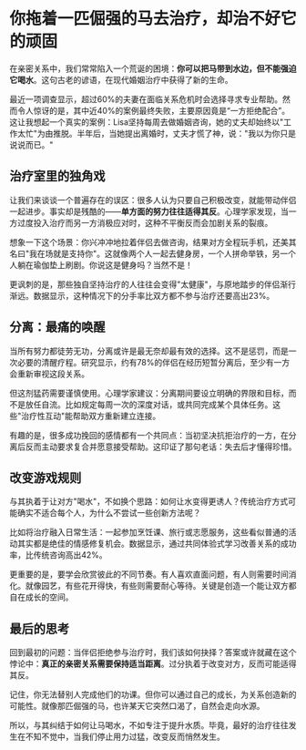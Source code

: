 # 你拖着一匹倔强的马去治疗，却治不好它的顽固

在亲密关系中，我们常常陷入一个荒诞的困境：**你可以把马带到水边，但不能强迫它喝水**。这句古老的谚语，在现代婚姻治疗中获得了新的生命。

最近一项调查显示，超过60%的夫妻在面临关系危机时会选择寻求专业帮助。然而令人惊讶的是，其中近40%的案例最终失败，主要原因竟是“一方拒绝配合”。这让我想起一个真实的案例：Lisa坚持每周去做婚姻咨询，她的丈夫却始终以"工作太忙"为由推脱。半年后，当她提出离婚时，丈夫才慌了神，说："我以为你只是说说而已。"

## 治疗室里的独角戏

让我们来谈谈一个普遍存在的误区：很多人认为只要自己积极改变，就能带动伴侣一起进步。事实却是残酷的——**单方面的努力往往适得其反**。心理学家发现，当一方过度投入治疗而另一方消极应对时，这种不平衡反而会加剧关系的裂痕。

想象一下这个场景：你兴冲冲地拉着伴侣去做咨询，结果对方全程玩手机，还美其名曰"我在场就是支持你"。这就像两个人一起去健身房，一个人拼命举铁，另一个人躺在瑜伽垫上刷剧。你说这是健身吗？当然不是！

更讽刺的是，那些独自坚持治疗的人往往会变得"太健康"，与原地踏步的伴侣渐行渐远。数据显示，这种情况下的分手率比双方都不参与治疗还要高出23%。

## 分离：最痛的唤醒

当所有努力都徒劳无功，分离或许是最无奈却最有效的选择。这不是惩罚，而是一次必要的清醒疗程。研究显示，约有78%的伴侣在经历短暂分离后，至少有一方会重新审视这段关系。

但这剂猛药需要谨慎使用。心理学家建议：分离期间要设立明确的界限和目标，而不是放任自流。比如规定每周一次的深度对话，或共同完成某个具体任务。这些"治疗性互动"能帮助双方重新建立连接。

有趣的是，很多成功挽回的感情都有一个共同点：当初坚决抗拒治疗的一方，在分离后反而主动要求复合并愿意接受帮助。这印证了那句老话：失去后才懂得珍惜。

## 改变游戏规则

与其执着于让对方"喝水"，不如换个思路：如何让水变得更诱人？传统治疗方式可能确实不适合每个人，为什么不尝试一些创新方法呢？

比如将治疗融入日常生活：一起参加烹饪课、旅行或志愿服务，这些看似普通的活动其实都是绝佳的情感修复机会。数据显示，通过共同体验式学习改善关系的成功率，比传统咨询高出42%。

更重要的是，要学会欣赏彼此的不同节奏。有人喜欢直面问题，有人则需要时间消化。就像园艺，有些花开得快，有些则需要耐心等待。关键是创造一个能让双方都自在成长的空间。

## 最后的思考

回到最初的问题：当伴侣拒绝参与治疗时，我们该如何抉择？答案或许就藏在这个悖论中：**真正的亲密关系需要保持适当距离**。过分执着于改变对方，反而可能适得其反。

记住，你无法替别人完成他们的功课。但你可以通过自己的成长，为关系创造新的可能性。就像那匹倔强的马，也许某天它突然口渴了，自然会走向水源。

所以，与其纠结于如何让马喝水，不如专注于提升水质。毕竟，最好的治疗往往发生在不知不觉中，当我们停止用力过猛，改变反而悄然发生。